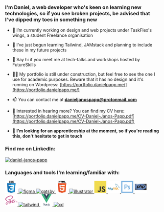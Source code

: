<h3 align="left">I'm Daniel, a web developer who's keen on learning new technologies, so if you see broken projects, be advised that I've dipped my toes in something new</h3>

- 🔭 I’m currently working on design and web projects under TaskFlex's wings, a student Freelance organisation

- 🌱 I’ve just begun learning Tailwind, JAMstack and planning to include these in my future projects

- 👋 Say hi if you meet me at tech-talks and workshops hosted by FutureSkills

- 👨‍🎓 My portfolio is still under construction, but feel free to see the one I use for academic purposes. Beware that it has no design and it's running on Wordpress: [https://portfolio.danielpapp.me/](https://portfolio.danielpapp.me/)

- 📫 You can contact me at **danieljanospapp@protonmail.com**

- 📄 Interested in hearing more? You can find my CV here: [https://portfolio.danielpapp.me/CV-Daniel-Janos-Papp.pdf](https://portfolio.danielpapp.me/CV-Daniel-Janos-Papp.pdf)

- 🤝 **I'm looking for an apprenticeship at the moment, so if you're reading this, don't hesitate to get in touch**

<h3 align="left">Find me on LinkedIn:</h3>
<p align="left">
<a href="https://linkedin.com/in/daniel-janos-papp" target="blank"><img align="center" src="https://raw.githubusercontent.com/rahuldkjain/github-profile-readme-generator/master/src/images/icons/Social/linked-in-alt.svg" alt="daniel-janos-papp" height="30" width="40" /></a>
</p>

<h3 align="left">Languages and tools I'm learning/familiar with:</h3>
<p align="left"> <a href="https://www.w3schools.com/css/" target="_blank"> <img src="https://raw.githubusercontent.com/devicons/devicon/master/icons/css3/css3-original-wordmark.svg" alt="css3" width="40" height="40"/> </a> <a href="https://www.figma.com/" target="_blank"> <img src="https://www.vectorlogo.zone/logos/figma/figma-icon.svg" alt="figma" width="40" height="40"/> </a> <a href="https://www.gatsbyjs.com/" target="_blank"> <img src="https://www.vectorlogo.zone/logos/gatsbyjs/gatsbyjs-icon.svg" alt="gatsby" width="40" height="40"/> </a> <a href="https://www.w3.org/html/" target="_blank"> <img src="https://raw.githubusercontent.com/devicons/devicon/master/icons/html5/html5-original-wordmark.svg" alt="html5" width="40" height="40"/> </a> <a href="https://www.adobe.com/in/products/illustrator.html" target="_blank"> <img src="https://www.vectorlogo.zone/logos/adobe_illustrator/adobe_illustrator-icon.svg" alt="illustrator" width="40" height="40"/> </a> <a href="https://developer.mozilla.org/en-US/docs/Web/JavaScript" target="_blank"> <img src="https://raw.githubusercontent.com/devicons/devicon/master/icons/javascript/javascript-original.svg" alt="javascript" width="40" height="40"/> </a> <a href="https://www.mysql.com/" target="_blank"> <img src="https://raw.githubusercontent.com/devicons/devicon/master/icons/mysql/mysql-original-wordmark.svg" alt="mysql" width="40" height="40"/> </a> <a href="https://www.photoshop.com/en" target="_blank"> <img src="https://raw.githubusercontent.com/devicons/devicon/master/icons/photoshop/photoshop-line.svg" alt="photoshop" width="40" height="40"/> </a> <a href="https://www.php.net" target="_blank"> <img src="https://raw.githubusercontent.com/devicons/devicon/master/icons/php/php-original.svg" alt="php" width="40" height="40"/> </a> <a href="https://sass-lang.com" target="_blank"> <img src="https://raw.githubusercontent.com/devicons/devicon/master/icons/sass/sass-original.svg" alt="sass" width="40" height="40"/> </a> <a href="https://tailwindcss.com/" target="_blank"> <img src="https://www.vectorlogo.zone/logos/tailwindcss/tailwindcss-icon.svg" alt="tailwind" width="40" height="40"/> </a> <a href="https://vuejs.org/" target="_blank"> <img src="https://raw.githubusercontent.com/devicons/devicon/master/icons/vuejs/vuejs-original-wordmark.svg" alt="vuejs" width="40" height="40"/> </a> <a href="https://www.adobe.com/products/xd.html" target="_blank"> <img src="https://cdn.worldvectorlogo.com/logos/adobe-xd.svg" alt="xd" width="40" height="40"/> </a> </p>
